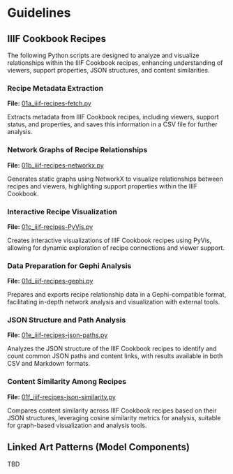 # Guidelines

## IIIF Cookbook Recipes

The following Python scripts are designed to analyze and visualize relationships within the IIIF Cookbook recipes, enhancing understanding of viewers, support properties, JSON structures, and content similarities.

### Recipe Metadata Extraction

**File:** [01a_iiif-recipes-fetch.py](./01a_iiif-recipes-fetch.py)

Extracts metadata from IIIF Cookbook recipes, including viewers, support status, and properties, and saves this information in a CSV file for further analysis.

### Network Graphs of Recipe Relationships

**File:** [01b_iiif-recipes-networkx.py](./01b_iiif-recipes-networkx.py)

Generates static graphs using NetworkX to visualize relationships between recipes and viewers, highlighting support properties within the IIIF Cookbook.

### Interactive Recipe Visualization

**File:** [01c_iiif-recipes-PyVis.py](./01c_iiif-recipes-PyVis.py)

Creates interactive visualizations of IIIF Cookbook recipes using PyVis, allowing for dynamic exploration of recipe connections and viewer support.

### Data Preparation for Gephi Analysis

**File:** [01d_iiif-recipes-gephi.py](./01d_iiif-recipes-gephi.py)

Prepares and exports recipe relationship data in a Gephi-compatible format, facilitating in-depth network analysis and visualization with external tools.

### JSON Structure and Path Analysis

**File:** [01e_iiif-recipes-json-paths.py](./01e_iiif-recipes-json-paths.py)

Analyzes the JSON structure of the IIIF Cookbook recipes to identify and count common JSON paths and content links, with results available in both CSV and Markdown formats.

### Content Similarity Among Recipes

**File:** [01f_iiif-recipes-json-similarity.py](./01f_iiif-recipes-json-similarity.py)

Compares content similarity across IIIF Cookbook recipes based on their JSON structures, leveraging cosine similarity metrics for analysis, suitable for graph-based visualization and analysis tools.

## Linked Art Patterns (Model Components)

TBD
